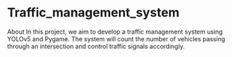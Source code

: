 # Traffic_management_system
About In this project, we aim to develop a traffic management system using YOLOv5 and Pygame. The system will count the number of vehicles passing through an intersection and control traffic signals accordingly.
